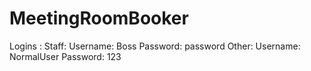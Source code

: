 # MeetingRoomBooker
 
Logins : 
    Staff: 
         Username: Boss 
         Password: password
    Other:
         Username: NormalUser 
         Password: 123

